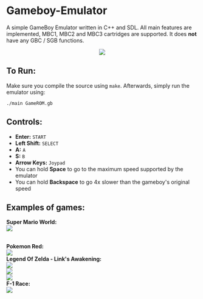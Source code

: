 # Gameboy-Emulator
A simple GameBoy Emulator written in C++ and SDL. All main features are implemented, MBC1, MBC2 and MBC3 cartridges are supported. It does **not** have any GBC / SGB functions.

<p align="center">
<img src="https://github.com/MoonfireSeco/Gameboy-Emulator/raw/master/Pictures/Pokemon.png">
</p>

## To Run:
Make sure you compile the source using `make`. Afterwards, simply run the emulator using:

`./main GameROM.gb`

## Controls:
- **Enter:** `START`
- **Left Shift:** `SELECT`
- **A:** `A`
- **S:** `B`
- **Arrow Keys:** `Joypad`
- You can hold **Space** to go to the maximum speed supported by the emulator
- You can hold **Backspace** to go 4x slower than the gameboy's original speed

## Examples of games:

<b>Super Mario World:</b>
<br>
<img src="https://github.com/MoonfireSeco/Gameboy-Emulator/raw/master/Pictures/Mario.png">

<br>
<b>Pokemon Red:</b>
<br>
<img src="https://github.com/MoonfireSeco/Gameboy-Emulator/raw/master/Pictures/Pokemon2.png">

<br>
<b>Legend Of Zelda - Link's Awakening:</b>
<br>
<img src="https://github.com/MoonfireSeco/Gameboy-Emulator/raw/master/Pictures/ZeldaCover.png">
<br>
<img src="https://github.com/MoonfireSeco/Gameboy-Emulator/raw/master/Pictures/LegendOfZelda.png">
<br>
<img src="https://github.com/MoonfireSeco/Gameboy-Emulator/raw/master/Pictures/LegendOfZelda2.png">

<br>
<b>F-1 Race:</b>
<br>
<img src="https://github.com/MoonfireSeco/Gameboy-Emulator/raw/master/Pictures/F1Race.png">
